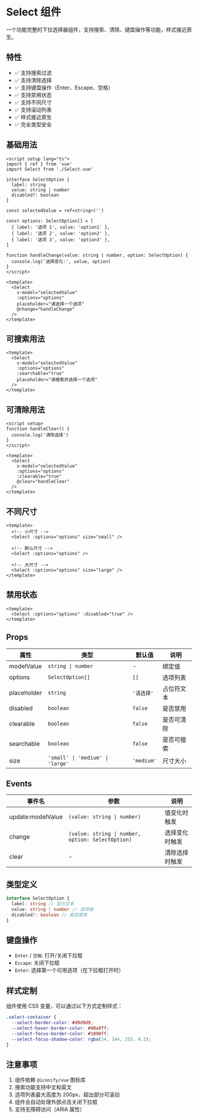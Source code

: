 # Select 组件

一个功能完整的下拉选择器组件，支持搜索、清除、键盘操作等功能，样式接近原生。

## 特性

- ✅ 支持搜索过滤
- ✅ 支持清除选择
- ✅ 支持键盘操作（Enter、Escape、空格）
- ✅ 支持禁用状态
- ✅ 支持不同尺寸
- ✅ 支持滚动列表
- ✅ 样式接近原生
- ✅ 完全类型安全

## 基础用法

```vue
<script setup lang="ts">
import { ref } from 'vue'
import Select from './Select.vue'

interface SelectOption {
  label: string
  value: string | number
  disabled?: boolean
}

const selectedValue = ref<string>('')

const options: SelectOption[] = [
  { label: '选项 1', value: 'option1' },
  { label: '选项 2', value: 'option2' },
  { label: '选项 3', value: 'option3' },
]

function handleChange(value: string | number, option: SelectOption) {
  console.log('选择变化:', value, option)
}
</script>

<template>
  <Select
    v-model="selectedValue"
    :options="options"
    placeholder="请选择一个选项"
    @change="handleChange"
  />
</template>
```

## 可搜索用法

```vue
<template>
  <Select
    v-model="selectedValue"
    :options="options"
    :searchable="true"
    placeholder="请搜索并选择一个选项"
  />
</template>
```

## 可清除用法

```vue
<script setup>
function handleClear() {
  console.log('清除选择')
}
</script>

<template>
  <Select
    v-model="selectedValue"
    :options="options"
    :clearable="true"
    @clear="handleClear"
  />
</template>
```

## 不同尺寸

```vue
<template>
  <!-- 小尺寸 -->
  <Select :options="options" size="small" />

  <!-- 默认尺寸 -->
  <Select :options="options" />

  <!-- 大尺寸 -->
  <Select :options="options" size="large" />
</template>
```

## 禁用状态

```vue
<template>
  <Select :options="options" :disabled="true" />
</template>
```

## Props

| 属性 | 类型 | 默认值 | 说明 |
|------|------|--------|------|
| modelValue | `string \| number` | - | 绑定值 |
| options | `SelectOption[]` | `[]` | 选项列表 |
| placeholder | `string` | `'请选择'` | 占位符文本 |
| disabled | `boolean` | `false` | 是否禁用 |
| clearable | `boolean` | `false` | 是否可清除 |
| searchable | `boolean` | `false` | 是否可搜索 |
| size | `'small' \| 'medium' \| 'large'` | `'medium'` | 尺寸大小 |

## Events

| 事件名 | 参数 | 说明 |
|--------|------|------|
| update:modelValue | `(value: string \| number)` | 值变化时触发 |
| change | `(value: string \| number, option: SelectOption)` | 选择变化时触发 |
| clear | - | 清除选择时触发 |

## 类型定义

```typescript
interface SelectOption {
  label: string // 显示文本
  value: string | number // 选项值
  disabled?: boolean // 是否禁用
}
```

## 键盘操作

- `Enter` / `空格`: 打开/关闭下拉框
- `Escape`: 关闭下拉框
- `Enter`: 选择第一个可用选项（在下拉框打开时）

## 样式定制

组件使用 CSS 变量，可以通过以下方式定制样式：

```css
.select-container {
  --select-border-color: #d9d9d9;
  --select-hover-border-color: #40a9ff;
  --select-focus-border-color: #1890ff;
  --select-focus-shadow-color: rgba(24, 144, 255, 0.2);
}
```

## 注意事项

1. 组件依赖 `@iconify/vue` 图标库
2. 搜索功能支持中文和英文
3. 选项列表最大高度为 200px，超出部分可滚动
4. 组件会自动处理外部点击关闭下拉框
5. 支持无障碍访问（ARIA 属性）
